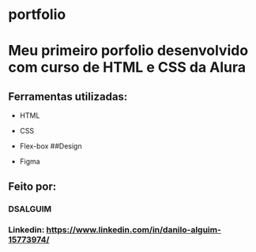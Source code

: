# portfolio

# Meu primeiro porfolio desenvolvido com curso de HTML e CSS da Alura



## Ferramentas utilizadas:

* HTML

* CSS

* Flex-box
##Design

* Figma
  
## Feito por:

### DSALGUIM

### Linkedin: https://www.linkedin.com/in/danilo-alguim-15773974/

```
